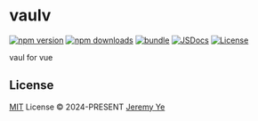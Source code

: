 # vaulv

[![npm version][npm-version-src]][npm-version-href]
[![npm downloads][npm-downloads-src]][npm-downloads-href]
[![bundle][bundle-src]][bundle-href]
[![JSDocs][jsdocs-src]][jsdocs-href]
[![License][license-src]][license-href]

vaul for vue

## License

[MIT](./LICENSE) License © 2024-PRESENT [Jeremy Ye](https://github.com/jeremyeo)

<!-- Badges -->

[npm-version-src]: https://img.shields.io/npm/v/vaulv?style=flat&colorA=080f12&colorB=1fa669
[npm-version-href]: https://npmjs.com/package/vaulv
[npm-downloads-src]: https://img.shields.io/npm/dm/vaulv?style=flat&colorA=080f12&colorB=1fa669
[npm-downloads-href]: https://npmjs.com/package/vaulv
[bundle-src]: https://img.shields.io/bundlephobia/minzip/vaulv?style=flat&colorA=080f12&colorB=1fa669&label=minzip
[bundle-href]: https://bundlephobia.com/result?p=vaulv
[license-src]: https://img.shields.io/github/license/antfu/vaulv.svg?style=flat&colorA=080f12&colorB=1fa669
[license-href]: https://github.com/antfu/vaulv/blob/main/LICENSE
[jsdocs-src]: https://img.shields.io/badge/jsdocs-reference-080f12?style=flat&colorA=080f12&colorB=1fa669
[jsdocs-href]: https://www.jsdocs.io/package/vaulv

